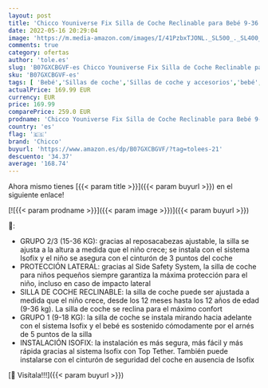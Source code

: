 ```yaml
---
layout: post
title: 'Chicco Youniverse Fix Silla de Coche Reclinable para Bebé 9-36 Kg con Isofix  Grupo 1/2/3 para Niños de 1 a 12 Años  Fácil de Instalar  Reposacabezas Ajustable - Negro  Jet Black '
date: 2022-05-16 20:29:04
image: 'https://m.media-amazon.com/images/I/41PzbxTJONL._SL500_._SL400_.jpg'
comments: true
category: ofertas
author: 'tole.es'
slug: 'B07GXCBGVF-es Chicco Youniverse Fix Silla de Coche Reclinable para Bebé...'
sku: 'B07GXCBGVF-es'
tags: [ 'Bebé','Sillas de coche','Sillas de coche y accesorios','bebé','chicco','coche','de','isofix','silla','🇪🇸', ]
actualPrice: 169.99 EUR
currency: EUR
price: 169.99
comparePrice: 259.0 EUR
prodname: 'Chicco Youniverse Fix Silla de Coche Reclinable para Bebé 9-36 Kg con Isofix  Grupo 1/2/3 para Niños de 1 a 12 Años  Fácil de Instalar  Reposacabezas Ajustable - Negro  Jet Black '
country: 'es'
flag: '🇪🇸'
brand: 'Chicco'
buyurl: 'https://www.amazon.es/dp/B07GXCBGVF/?tag=tolees-21'
descuento: '34.37'
average: '168.74'
---
```


Ahora mismo tienes [{{< param title >}}]({{< param buyurl >}}) en el siguiente enlace!

[![{{< param prodname >}}]({{< param image >}})]({{< param buyurl >}})

🔎:

- GRUPO 2/3 (15-36 KG): gracias al reposacabezas ajustable, la silla se ajusta a la altura a medida que el niño crece; se instala con el sistema Isofix y el niño se asegura con el cinturón de 3 puntos del coche
- PROTECCIÓN LATERAL: gracias al Side Safety System, la silla de coche para niños pequeños siempre garantiza la máxima protección para el niño, incluso en caso de impacto lateral
- SILLA DE COCHE RECLINABLE: la silla de coche puede ser ajustada a medida que el niño crece, desde los 12 meses hasta los 12 años de edad (9-36 kg). La silla de coche se reclina para el máximo confort
- GRUPO 1 (9-18 KG): la silla de coche se instala mirando hacia adelante con el sistema Isofix y el bebé es sostenido cómodamente por el arnés de 5 puntos de la silla
- INSTALACIÓN ISOFIX: la instalación es más segura, más fácil y más rápida gracias al sistema Isofix con Top Tether. También puede instalarse con el cinturón de seguridad del coche en ausencia de Isofix

[🛒 Visítala!!!]({{< param buyurl >}})
